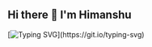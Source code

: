 ## Hi there 👋 I'm Himanshu

[![Typing SVG](https://readme-typing-svg.demolab.com/?lines=Full+Stack+developer;Tech+Explorer+Open-source+enthusiast+and+lifelong+learner;Code+,coffee+and+curosity.)](https://git.io/typing-svg)
